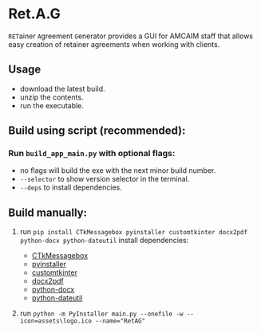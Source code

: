 # Ret.A.G
`RET`ainer `A`greement `G`enerator provides a GUI for AMCAIM staff that allows easy creation of retainer agreements when working with clients.

## Usage
- download the latest build.
- unzip the contents.
- run the executable.

## Build using script (recommended):
### Run `build_app_main.py` with optional flags:
- no flags will build the exe with the next minor build number.
- `--selector` to show version selector in the terminal.
- `--deps` to install dependencies.

## Build manually:
1. run ```pip install CTkMessagebox pyinstaller customtkinter docx2pdf python-docx python-dateutil``` install dependencies:
    - [CTkMessagebox](https://pypi.org/project/CTkMessagebox/)
    - [pyinstaller](https://pypi.org/project/pyinstaller/)
    - [customtkinter](https://pypi.org/project/customtkinter/)
    - [docx2pdf](https://pypi.org/project/docx2pdf/)
    - [python-docx](https://pypi.org/project/python-docx/)
    - [python-dateutil](https://pypi.org/project/python-dateutil/)

2. run ```python -m PyInstaller main.py --onefile -w --icon=assets\logo.ico --name="RetAG"```
